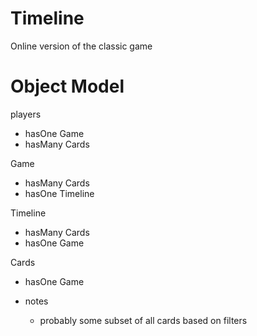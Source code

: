 # Timeline

Online version of the classic game


# Object Model

players
- hasOne Game
- hasMany Cards

Game
- hasMany Cards
- hasOne Timeline

Timeline
- hasMany Cards
- hasOne Game

Cards
- hasOne Game

- notes
  - probably some subset of all cards based on filters
  
  
